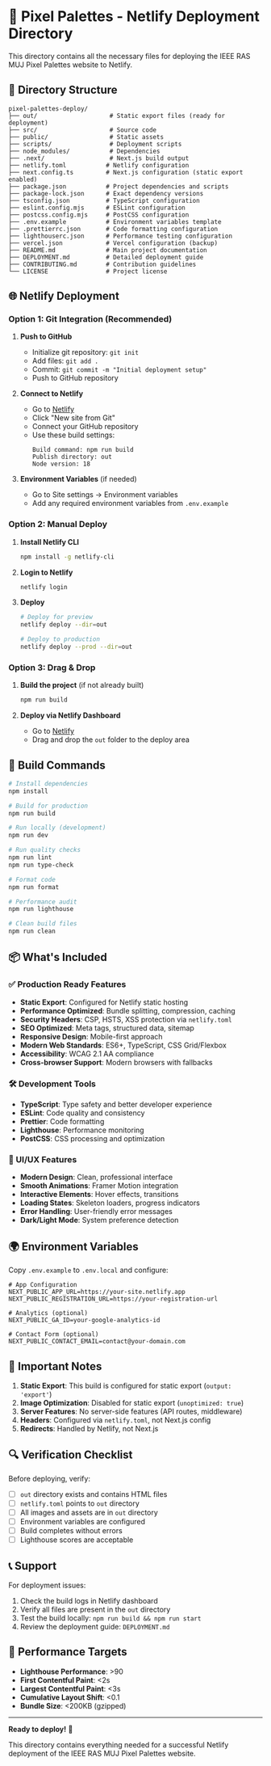 # 🚀 Pixel Palettes - Netlify Deployment Directory

This directory contains all the necessary files for deploying the IEEE RAS MUJ Pixel Palettes website to Netlify.

## 📁 Directory Structure

```
pixel-palettes-deploy/
├── out/                    # Static export files (ready for deployment)
├── src/                    # Source code
├── public/                 # Static assets
├── scripts/                # Deployment scripts
├── node_modules/           # Dependencies
├── .next/                  # Next.js build output
├── netlify.toml           # Netlify configuration
├── next.config.ts         # Next.js configuration (static export enabled)
├── package.json           # Project dependencies and scripts
├── package-lock.json      # Exact dependency versions
├── tsconfig.json          # TypeScript configuration
├── eslint.config.mjs      # ESLint configuration
├── postcss.config.mjs     # PostCSS configuration
├── .env.example           # Environment variables template
├── .prettierrc.json       # Code formatting configuration
├── lighthouserc.json      # Performance testing configuration
├── vercel.json            # Vercel configuration (backup)
├── README.md              # Main project documentation
├── DEPLOYMENT.md          # Detailed deployment guide
├── CONTRIBUTING.md        # Contribution guidelines
└── LICENSE                # Project license
```

## 🌐 Netlify Deployment

### Option 1: Git Integration (Recommended)

1. **Push to GitHub**
   - Initialize git repository: `git init`
   - Add files: `git add .`
   - Commit: `git commit -m "Initial deployment setup"`
   - Push to GitHub repository

2. **Connect to Netlify**
   - Go to [Netlify](https://netlify.com)
   - Click "New site from Git"
   - Connect your GitHub repository
   - Use these build settings:
     ```
     Build command: npm run build
     Publish directory: out
     Node version: 18
     ```

3. **Environment Variables** (if needed)
   - Go to Site settings → Environment variables
   - Add any required environment variables from `.env.example`

### Option 2: Manual Deploy

1. **Install Netlify CLI**
   ```bash
   npm install -g netlify-cli
   ```

2. **Login to Netlify**
   ```bash
   netlify login
   ```

3. **Deploy**
   ```bash
   # Deploy for preview
   netlify deploy --dir=out

   # Deploy to production
   netlify deploy --prod --dir=out
   ```

### Option 3: Drag & Drop

1. **Build the project** (if not already built)
   ```bash
   npm run build
   ```

2. **Deploy via Netlify Dashboard**
   - Go to [Netlify](https://netlify.com)
   - Drag and drop the `out` folder to the deploy area

## 🔧 Build Commands

```bash
# Install dependencies
npm install

# Build for production
npm run build

# Run locally (development)
npm run dev

# Run quality checks
npm run lint
npm run type-check

# Format code
npm run format

# Performance audit
npm run lighthouse

# Clean build files
npm run clean
```

## 📦 What's Included

### ✅ Production Ready Features

- **Static Export**: Configured for Netlify static hosting
- **Performance Optimized**: Bundle splitting, compression, caching
- **Security Headers**: CSP, HSTS, XSS protection via `netlify.toml`
- **SEO Optimized**: Meta tags, structured data, sitemap
- **Responsive Design**: Mobile-first approach
- **Modern Web Standards**: ES6+, TypeScript, CSS Grid/Flexbox
- **Accessibility**: WCAG 2.1 AA compliance
- **Cross-browser Support**: Modern browsers with fallbacks

### 🛠️ Development Tools

- **TypeScript**: Type safety and better developer experience
- **ESLint**: Code quality and consistency
- **Prettier**: Code formatting
- **Lighthouse**: Performance monitoring
- **PostCSS**: CSS processing and optimization

### 🎨 UI/UX Features

- **Modern Design**: Clean, professional interface
- **Smooth Animations**: Framer Motion integration
- **Interactive Elements**: Hover effects, transitions
- **Loading States**: Skeleton loaders, progress indicators
- **Error Handling**: User-friendly error messages
- **Dark/Light Mode**: System preference detection

## 🌍 Environment Variables

Copy `.env.example` to `.env.local` and configure:

```env
# App Configuration
NEXT_PUBLIC_APP_URL=https://your-site.netlify.app
NEXT_PUBLIC_REGISTRATION_URL=https://your-registration-url

# Analytics (optional)
NEXT_PUBLIC_GA_ID=your-google-analytics-id

# Contact Form (optional)
NEXT_PUBLIC_CONTACT_EMAIL=contact@your-domain.com
```

## 🚨 Important Notes

1. **Static Export**: This build is configured for static export (`output: 'export'`)
2. **Image Optimization**: Disabled for static export (`unoptimized: true`)
3. **Server Features**: No server-side features (API routes, middleware)
4. **Headers**: Configured via `netlify.toml`, not Next.js config
5. **Redirects**: Handled by Netlify, not Next.js

## 🔍 Verification Checklist

Before deploying, verify:

- [ ] `out` directory exists and contains HTML files
- [ ] `netlify.toml` points to `out` directory
- [ ] All images and assets are in `out` directory
- [ ] Environment variables are configured
- [ ] Build completes without errors
- [ ] Lighthouse scores are acceptable

## 📞 Support

For deployment issues:

1. Check the build logs in Netlify dashboard
2. Verify all files are present in the `out` directory
3. Test the build locally: `npm run build && npm run start`
4. Review the deployment guide: `DEPLOYMENT.md`

## 🎯 Performance Targets

- **Lighthouse Performance**: >90
- **First Contentful Paint**: <2s
- **Largest Contentful Paint**: <3s
- **Cumulative Layout Shift**: <0.1
- **Bundle Size**: <200KB (gzipped)

---

**Ready to deploy!** 🚀

This directory contains everything needed for a successful Netlify deployment of the IEEE RAS MUJ Pixel Palettes website. 